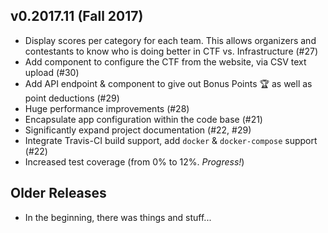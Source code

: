 ## v0.2017.11 (Fall 2017)

- Display scores per category for each team. This allows organizers and contestants to know who is doing better in CTF vs. Infrastructure (#27)
- Add component to configure the CTF from the website, via CSV text upload (#30)
- Add API endpoint & component to give out Bonus Points 🏆 as well as point deductions (#29)
- Huge performance improvements (#28)
- Encapsulate app configuration within the code base (#21)
- Significantly expand project documentation (#22, #29)
- Integrate Travis-CI build support, add `docker` & `docker-compose` support (#22)
- Increased test coverage (from 0% to 12%. _Progress!_)

## Older Releases

- In the beginning, there was things and stuff...
